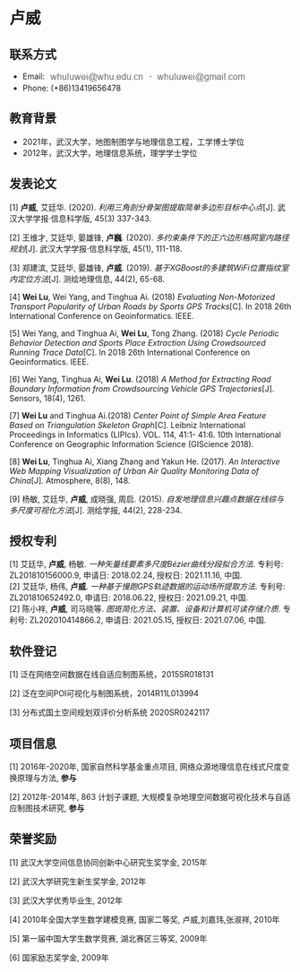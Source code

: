 # 卢威

## 联系方式
* Email: <img src="../static/whu.gif" style="display: inline-block;vertical-align: middle;" alt="卢威（Wei Lu)"/> &sdot;  <img src="../static/gmail.gif" style="display: inline-block;vertical-align: middle;" alt="卢威（Wei Lu)"/>
* Phone: (+86)13419656478

## 教育背景
* 2021年，武汉大学，地图制图学与地理信息工程，工学博士学位
* 2012年，武汉大学，地理信息系统，理学学士学位

## 发表论文
[1] **卢威**, 艾廷华. (2020). *利用三角剖分骨架图提取简单多边形目标中心点*[J]. 武汉大学学报·信息科学版, 45(3) 337-343. <br/>

[2] 王维才, 艾廷华, 晏雄锋, **卢巍**. (2020). *多约束条件下的正六边形格网室内路径规划*[J]. 武汉大学学报·信息科学版, 45(1), 111-118.<br/>

[3] 郑建滨, 艾廷华, 晏雄锋, **卢威**. (2019). *基于XGBoost的多建筑WiFi位置指纹室内定位方法*[J]. 测绘地理信息, 44(2), 65-68.<br/>

[4] **Wei Lu**, Wei Yang, and Tinghua Ai. (2018) *Evaluating Non-Motorized Transport Popularity of Urban Roads by Sports GPS Tracks*[C]. In 2018 26th International Conference on Geoinformatics. IEEE. <br/>

[5] Wei Yang, and Tinghua Ai, **Wei Lu**, Tong Zhang. (2018) *Cycle Periodic Behavior Detection and Sports Place Extraction Using Crowdsourced Running Trace Data*[C]. In 2018 26th International Conference on Geoinformatics. IEEE. <br/>

[6] Wei Yang, Tinghua Ai, **Wei Lu**. (2018) *A Method for Extracting Road Boundary Information from Crowdsourcing Vehicle GPS Trajectories*[J]. Sensors, 18(4), 1261.<br/>

[7] **Wei Lu** and Tinghua Ai.(2018) *Center Point of Simple Area Feature Based on Triangulation Skeleton Graph*[C]. Leibniz International Proceedings in Informatics (LIPIcs). VOL. 114, 41:1- 41:6. 10th International Conference on Geographic Information Science (GIScience 2018). <br/>

[8] **Wei Lu**, Tinghua Ai, Xiang Zhang and Yakun He. (2017). *An Interactive Web Mapping Visualization of Urban Air Quality Monitoring Data of China*[J]. Atmosphere, 8(8), 148. <br/>

[9] 杨敏, 艾廷华, **卢威**, 成晓强, 周启. (2015). *自发地理信息兴趣点数据在线综与多尺度可视化方法*[J]. 测绘学报, 44(2), 228-234. <br/>

## 授权专利
[1] 艾廷华, **卢威**, 杨敏. *一种矢量线要素多尺度Bézier曲线分段拟合方法*. 专利号: ZL201810156000.9, 申请日: 2018.02.24, 授权日: 2021.11.16, 中国. <br/>
[2] 艾廷华, 杨伟, **卢威**. *一种基于慢跑GPS轨迹数据的运动场所提取方法*. 专利号: ZL201810652492.0, 申请日: 2018.06.22, 授权日: 2021.09.21, 中国.<br/>
[2] 陈小祥, **卢威**, 司马晓等. *图斑简化方法、装置、设备和计算机可读存储介质*. 专利号: ZL202010414866.2, 申请日: 2021.05.15, 授权日: 2021.07.06, 中国.

## 软件登记
[1] 泛在网络空间数据在线自适应制图系统，2015SR018131<br/>

[2] 泛在空间POI可视化与制图系统，2014R11L013994<br/>

[3] 分布式国土空间规划双评价分析系统 2020SR0242117

## 项目信息
[1] 2016年-2020年, 国家自然科学基金重点项目, 网络众源地理信息在线式尺度变换原理与方法, **参与** <br/>

[2] 2012年-2014年, 863 计划子课题, 大规模复杂地理空间数据可视化技术与自适应制图技术研究, **参与**

## 荣誉奖励
[1] 武汉大学空间信息协同创新中心研究生奖学金, 2015年 <br/>

[2] 武汉大学研究生新生奖学金, 2012年 <br/>

[3] 武汉大学优秀毕业生, 2012年 <br/>

[4] 2010年全国大学生数学建模竞赛, 国家二等奖, 卢威,刘嘉玮,张淑祥, 2010年 <br/>

[5] 第一届中国大学生数学竞赛, 湖北赛区三等奖, 2009年 <br/>

[6] 国家励志奖学金, 2009年 <br/>
